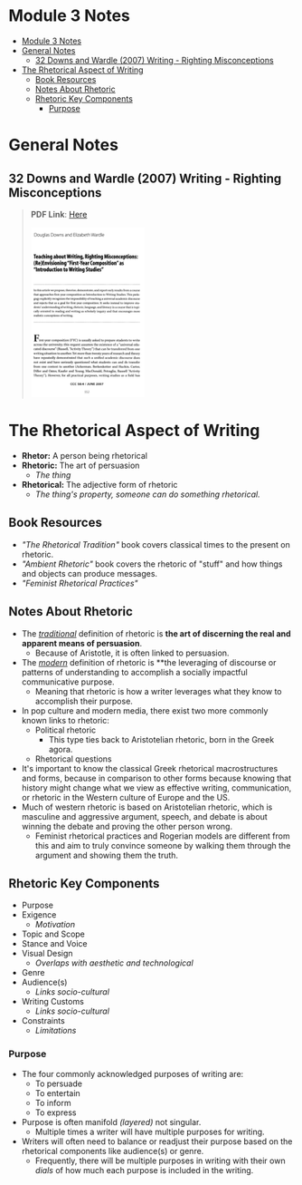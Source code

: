 # Module 3 Notes

<!-- TOC -->
* [Module 3 Notes](#module-3-notes)
* [General Notes](#general-notes)
  * [32 Downs and Wardle (2007) Writing - Righting Misconceptions](#32-downs-and-wardle-2007-writing---righting-misconceptions)
* [The Rhetorical Aspect of Writing](#the-rhetorical-aspect-of-writing)
  * [Book Resources](#book-resources)
  * [Notes About Rhetoric](#notes-about-rhetoric)
  * [Rhetoric Key Components](#rhetoric-key-components)
    * [Purpose](#purpose)
<!-- TOC -->

# General Notes

## 32 Downs and Wardle (2007) Writing - Righting Misconceptions

> **PDF Link**: 
> [Here](assets/32-downs_and_wardle_(2007)_writing-righting_misconceptions.pdf)
> 
> <a href="assets/32-downs_and_wardle_(2007)_writing-righting_misconceptions.pdf"><img alt="Downs and Wardle book" height="300" src="assets/resource_downs_and_wardle.png" width="200"/></a>

# The Rhetorical Aspect of Writing

- **Rhetor:** A person being rhetorical
- **Rhetoric:** The art of persuasion
  - _The thing_
- **Rhetorical:** The adjective form of rhetoric
  - _The thing's property, someone can do something rhetorical._

## Book Resources

- _"The Rhetorical Tradition"_ book covers classical times to the present on
    rhetoric.
- _"Ambient Rhetoric"_ book covers the rhetoric of "stuff" and how things and objects can produce messages.
- _"Feminist Rhetorical Practices"_ 

## Notes About Rhetoric


- The <u>_traditional_</u> definition of rhetoric is **the art of discerning the real and apparent means of persuasion**.
  - Because of Aristotle, it is often linked to persuasion.
- The <u>_modern_</u> definition of rhetoric is **the leveraging of discourse or patterns of understanding to accomplish a socially impactful communicative purpose.
  - Meaning that rhetoric is how a writer leverages what they know to accomplish their purpose.
- In pop culture and modern media, there exist two more commonly known links to rhetoric:
  - Political rhetoric
    - This type ties back to Aristotelian rhetoric, born in the Greek agora.
  - Rhetorical questions
- It's important to know the classical Greek rhetorical macrostructures and forms, because in comparison to other forms because knowing that history might change what we view as effective writing, communication, or rhetoric in the Western culture of Europe and the US. 
- Much of western rhetoric is based on Aristotelian rhetoric, which is masculine and aggressive argument, speech, and debate is about winning the debate and proving the other person wrong.
  - Feminist rhetorical practices and Rogerian models are different from this and aim to truly convince someone by walking them through the argument and showing them the truth.

## Rhetoric Key Components

- Purpose
- Exigence
  - _Motivation_
- Topic and Scope
- Stance and Voice
- Visual Design 
  - _Overlaps with aesthetic and technological_
- Genre
- Audience(s)
  - _Links socio-cultural_
- Writing Customs
  - _Links socio-cultural_
- Constraints
  - _Limitations_

### Purpose

- The four commonly acknowledged purposes of writing are:
  - To persuade
  - To entertain
  - To inform
  - To express
- Purpose is often manifold _(layered)_ not singular.
  - Multiple times a writer will have multiple purposes for writing.
- Writers will often need to balance or readjust their purpose based on the
  rhetorical components like audience(s) or genre.
  - Frequently, there will be multiple purposes in writing with their own _dials_ of how much each purpose is included in the writing.
